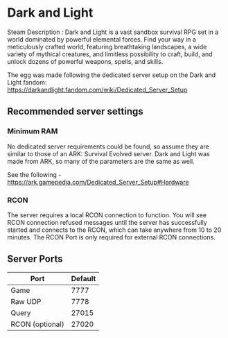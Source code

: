 # Dark and Light

Steam Description :
Dark and Light is a vast sandbox survival RPG set in a world dominated by powerful elemental forces. Find your way in a meticulously crafted world, featuring breathtaking landscapes, a wide variety of mythical creatures, and limitless possibility to craft, build, and unlock dozens of powerful weapons, spells, and skills.

The egg was made following the dedicated server setup on the Dark and Light fandom: https://darkandlight.fandom.com/wiki/Dedicated_Server_Setup

## Recommended server settings

### Minimum RAM

No dedicated server requirements could be found, so assume they are similar to those of an ARK: Survival Evolved server. Dark and Light was made from ARK, so many of the parameters are the same as well.

See the following - <https://ark.gamepedia.com/Dedicated_Server_Setup#Hardware>

### RCON

The server requires a local RCON connection to function. You will see RCON connection refused messages until the server has successfully started and connects to the RCON, which can take anywhere from 10 to 20 minutes. The RCON Port is only required for external RCON connections.

## Server Ports

| Port            | Default |
| --------------- | ------- |
| Game            | 7777    |
| Raw UDP         | 7778    |
| Query           | 27015   |
| RCON (optional) | 27020   |
